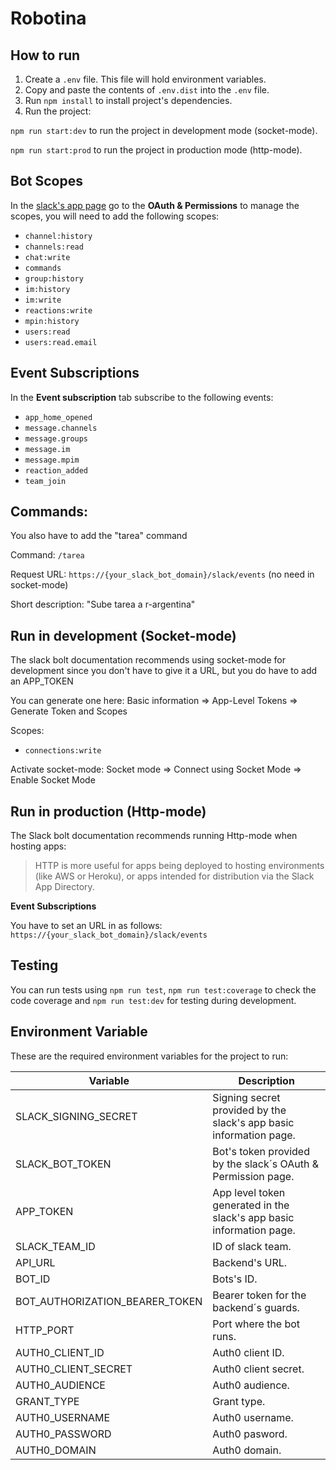 # Robotina

## How to run

1. Create a `.env` file. This file will hold environment variables.
2. Copy and paste the contents of `.env.dist` into the `.env` file.
3. Run `npm install` to install project's dependencies.
4. Run the project:

 `npm run start:dev` to run the project in development mode (socket-mode).
 
 `npm run start:prod` to run the project in production mode (http-mode).

## Bot Scopes

In the [slack's app page](https://api.slack.com/apps/) go to the **OAuth & Permissions** to manage the scopes, you will need to add the following scopes:

- `channel:history`
- `channels:read`
- `chat:write`
- `commands`
- `group:history`
- `im:history`
- `im:write`
- `reactions:write`
- `mpin:history`
- `users:read`
- `users:read.email`

## Event Subscriptions

In the **Event subscription** tab subscribe to the following events:

- `app_home_opened`
- `message.channels`
- `message.groups`
- `message.im`
- `message.mpim`
- `reaction_added`
- `team_join`

## Commands:

You also have to add the "tarea" command

Command: `/tarea`

Request URL: `https://{your_slack_bot_domain}/slack/events` (no need in socket-mode)

Short description: "Sube tarea a r-argentina"

## Run in development (Socket-mode)

The slack bolt documentation recommends using socket-mode for development since you don't have to give it a URL, but you do have to add an APP_TOKEN

You can generate one here:
Basic information => App-Level Tokens => Generate Token and Scopes

Scopes:

- `connections:write`

Activate socket-mode:
Socket mode => Connect using Socket Mode => Enable Socket Mode

## Run in production (Http-mode)

The Slack bolt documentation recommends running Http-mode when hosting apps:

> HTTP is more useful for apps being deployed to hosting environments (like AWS or Heroku), or apps intended for distribution via the Slack App Directory.

**Event Subscriptions**

You have to set an URL in as follows:
`https://{your_slack_bot_domain}/slack/events`

## Testing

You can run tests using `npm run test`, `npm run test:coverage` to check the code coverage and `npm run test:dev` for testing during development.

## Environment Variable

These are the required environment variables for the project to run:

| Variable                       | Description                                                          |
| ------------------------------ | -------------------------------------------------------------------- |
| SLACK_SIGNING_SECRET           | Signing secret provided by the slack's app basic information page.   |
| SLACK_BOT_TOKEN                | Bot's token provided by the slack´s OAuth & Permission page.         |
| APP_TOKEN                      | App level token generated in the slack's app basic information page. |
| SLACK_TEAM_ID                  | ID of slack team.                                                    |
| API_URL                        | Backend's URL.                                                       |
| BOT_ID                         | Bots's ID.                                                           |
| BOT_AUTHORIZATION_BEARER_TOKEN | Bearer token for the backend´s guards.                               |
| HTTP_PORT                      | Port where the bot runs.                                             |
| AUTH0_CLIENT_ID                | Auth0 client ID.                                                     |
| AUTH0_CLIENT_SECRET            | Auth0 client secret.                                                 |
| AUTH0_AUDIENCE                 | Auth0 audience.                                                      |
| GRANT_TYPE                     | Grant type.                                                          |
| AUTH0_USERNAME                 | Auth0 username.                                                      |
| AUTH0_PASSWORD                 | Auth0 pasword.                                                       |
| AUTH0_DOMAIN                   | Auth0 domain.                                                        |
